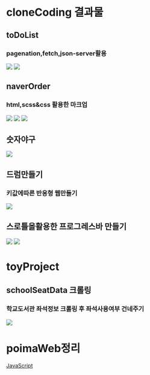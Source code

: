# cloneCoding 결과물
## toDoList
### pagenation,fetch,json-server활용
![](./cloneCoding/toDoList/result/toDoList.PNG)
![](./cloneCoding/toDoList/result/toDoList2.PNG)

## naverOrder
### html,scss&css 활용한 마크업
![](./cloneCoding/NaverOrder/result/naverOrderMain.PNG)
![](./cloneCoding/NaverOrder/result/naverOrderdetail.PNG)
![](./cloneCoding/NaverOrder/result/naverOrderOrder.PNG)

## 숫자야구
![](./cloneCoding/bulls%20and%20cows/result/result.PNG)

## 드럼만들기
### 키값에따른 반응형 웹만들기
![](./cloneCoding/Drum/assets/images/result.jpg)

## 스로틀을활용한 프로그레스바 만들기
![](./cloneCoding/progressbar/assets/images/result1.PNG)
![](./cloneCoding/progressbar/assets/images/result2.PNG)

# toyProject
## schoolSeatData 크롤링
### 학교도서관 좌석정보 크롤링 후 좌석사용여부 건네주기
![](./toyproject/schoolSeatCrawling/result/crawlingResult.png)


# poimaWeb정리
[JavaScript](https://github.com/youngduck/WebStudy/blob/main/poimaweb/javascript/README.md)